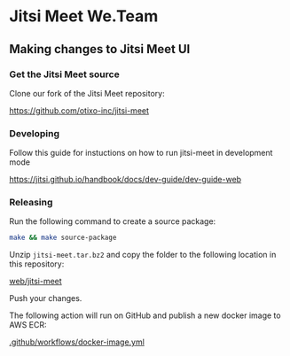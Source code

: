 # Jitsi Meet We.Team 

## Making changes to Jitsi Meet UI

### Get the Jitsi Meet source

Clone our fork of the Jitsi Meet repository:

https://github.com/otixo-inc/jitsi-meet

### Developing

Follow this guide for instuctions on how to run jitsi-meet in development mode

https://jitsi.github.io/handbook/docs/dev-guide/dev-guide-web


### Releasing

Run the following command to create a source package:

```sh
make && make source-package
```

Unzip `jitsi-meet.tar.bz2` and copy the folder to the following location in this repository:

[web/jitsi-meet](/web/jitsi-meet)

Push your changes. 

The following action will run on GitHub and publish a new docker image to AWS ECR:

[.github/workflows/docker-image.yml](/.github/workflows/docker-image.yml)
